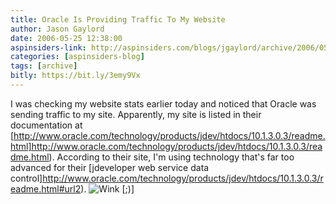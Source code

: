 ```yaml
---
title: Oracle Is Providing Traffic To My Website
author: Jason Gaylord
date: 2006-05-25 12:38:00
aspinsiders-link: http://aspinsiders.com/blogs/jgaylord/archive/2006/05/25/67.aspx
categories: [aspinsiders-blog]
tags: [archive]
bitly: https://bit.ly/3emy9Vx
---
```


I was checking my website stats earlier today and noticed that Oracle was sending traffic to my site. Apparently, my site is listed in their documentation at [http://www.oracle.com/technology/products/jdev/htdocs/10.1.3.0.3/readme.html]http://www.oracle.com/technology/products/jdev/htdocs/10.1.3.0.3/readme.html). According to their site, I'm using technology that's far too advanced for their [jdeveloper web service data control]http://www.oracle.com/technology/products/jdev/htdocs/10.1.3.0.3/readme.html#url2). ![Wink [;)]](http://aspinsiders.com/emoticons/emotion-5.gif)